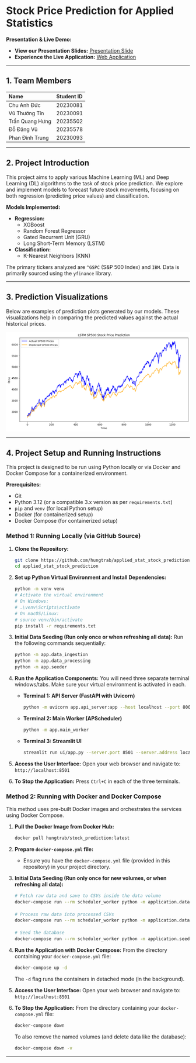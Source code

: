 # Stock Price Prediction for Applied Statistics

**Presentation & Live Demo:**

*   **View our Presentation Slides:** [Presentation Slide](https://docs.google.com/presentation/d/1whhVe0p_S_Xeq7z5wc21U4zkMSajVBx_/edit?usp=sharing&ouid=104000728711720335594&rtpof=true&sd=true)
*   **Experience the Live Application:** [Web Application](https://stockbook.streamlit.app/)

---

## 1. Team Members

| Name                  | Student ID   |
| :-------------------- | :----------- |
| Chu Anh Đức  | 20230081        |
| Vũ Thường Tín  | 20230091        |
| Trần Quang Hưng    | 20235502        |
| Đỗ Đăng Vũ  | 20235578        |
| Phan Đình Trung  | 20230093        |

---

## 2. Project Introduction

This project aims to apply various Machine Learning (ML) and Deep Learning (DL) algorithms to the task of stock price prediction. We explore and implement models to forecast future stock movements, focusing on both regression (predicting price values) and classification.

**Models Implemented:**

*   **Regression:**
    *   XGBoost
    *   Random Forest Regressor
    *   Gated Recurrent Unit (GRU)
    *   Long Short-Term Memory (LSTM)
*   **Classification:**
    *   K-Nearest Neighbors (KNN)

The primary tickers analyzed are `^GSPC` (S&P 500 Index) and `IBM`. Data is primarily sourced using the `yfinance` library.

---

## 3. Prediction Visualizations

Below are examples of prediction plots generated by our models. These visualizations help in comparing the predicted values against the actual historical prices.

![S&P 500 LSTM Prediction Plot](plot\lstm_sp500.png)


---

## 4. Project Setup and Running Instructions

This project is designed to be run using Python locally or via Docker and Docker Compose for a containerized environment.

**Prerequisites:**

*   Git
*   Python 3.12 (or a compatible 3.x version as per `requirements.txt`)
*   `pip` and `venv` (for local Python setup)
*   Docker (for containerized setup)
*   Docker Compose (for containerized setup)

### Method 1: Running Locally (via GitHub Source)

1.  **Clone the Repository:**
    ```bash
    git clone https://github.com/hungtrab/applied_stat_stock_prediction.git
    cd applied_stat_stock_prediction
    ```

2.  **Set up Python Virtual Environment and Install Dependencies:**
    ```bash
    python -m venv venv
    # Activate the virtual environment
    # On Windows:
    # .\venv\Scripts\activate
    # On macOS/Linux:
    # source venv/bin/activate
    pip install -r requirements.txt
    ```

3.  **Initial Data Seeding (Run only once or when refreshing all data):**
    Run the following commands sequentially:
    ```bash
    python -m app.data_ingestion
    python -m app.data_processing
    python -m app.seeder
    ```

4.  **Run the Application Components:**
    You will need three separate terminal windows/tabs. Make sure your virtual environment is activated in each.

    *   **Terminal 1: API Server (FastAPI with Uvicorn)**
        ```bash
        python -m uvicorn app.api_server:app --host localhost --port 8000 --reload
        ```
    *   **Terminal 2: Main Worker (APScheduler)**
        ```bash
        python -m app.main_worker
        ```
    *   **Terminal 3: Streamlit UI**
        ```bash
        streamlit run ui/app.py --server.port 8501 --server.address localhost
        ```

5.  **Access the User Interface:**
    Open your web browser and navigate to: `http://localhost:8501`

6.  **To Stop the Application:**
    Press `Ctrl+C` in each of the three terminals.

### Method 2: Running with Docker and Docker Compose

This method uses pre-built Docker images and orchestrates the services using Docker Compose.

1.  **Pull the Docker Image from Docker Hub:**
    ```bash
    docker pull hungtrab/stock_prediction:latest
    ```

2.  **Prepare `docker-compose.yml` file:**
    *   Ensure you have the `docker-compose.yml` file (provided in this repository) in your project directory.


3.  **Initial Data Seeding (Run only once for new volumes, or when refreshing all data):**
    ```bash
    # Fetch raw data and save to CSVs inside the data volume
    docker-compose run --rm scheduler_worker python -m application.data_ingestion

    # Process raw data into processed CSVs
    docker-compose run --rm scheduler_worker python -m application.data_processing

    # Seed the database
    docker-compose run --rm scheduler_worker python -m application.seeder
    ```

4.  **Run the Application with Docker Compose:**
    From the directory containing your `docker-compose.yml` file:
    ```bash
    docker-compose up -d
    ```
    The `-d` flag runs the containers in detached mode (in the background).

5.  **Access the User Interface:**
    Open your web browser and navigate to: `http://localhost:8501`

6.  **To Stop the Application:**
    From the directory containing your `docker-compose.yml` file:
    ```bash
    docker-compose down
    ```
    To also remove the named volumes (and delete data like the database):
    ```bash
    docker-compose down -v
    ```

---